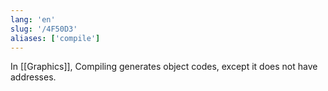 ```yaml
---
lang: 'en'
slug: '/4F50D3'
aliases: ['compile']
---
```


In [[Graphics]], Compiling generates object codes, except it does not have addresses.
